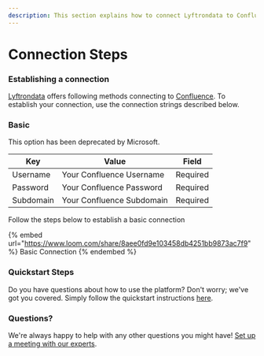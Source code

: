 ```yaml
---
description: This section explains how to connect Lyftrondata to Confluence.
---
```


# Connection Steps

### Establishing a connection

[Lyftrondata](https://www.lyftrondata.com) offers following methods connecting to [Confluence](https://www.lyftrondata.com/integration/business-analytics/confluence/). To establish your connection, use the connection strings described below.

### Basic

This option has been deprecated by Microsoft.

| Key       | Value                     | Field    |
| --------- | ------------------------- | -------- |
| Username  | Your Confluence Username  | Required |
| Password  | Your Confluence Password  | Required |
| Subdomain | Your Confluence Subdomain | Required |

Follow the steps below to establish a basic connection

{% embed url="https://www.loom.com/share/8aee0fd9e103458db4251bb9873ac7f9" %}
Basic Connection
{% endembed %}

### Quickstart Steps

Do you have questions about how to use the platform? Don't worry; we've got you covered. Simply follow the quickstart instructions [here](./).

### Questions? <a href="#questions" id="questions"></a>

We're always happy to help with any other questions you might have! [Set up a meeting with our experts](https://www.lyftrondata.com/book-a-meeting/).
